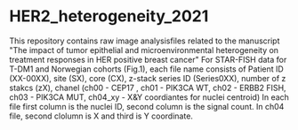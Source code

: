 # HER2_heterogeneity_2021
This repository contains raw image analysisfiles related to the manuscript "The impact of tumor epithelial and microenvironmental heterogeneity on treatment responses in HER positive breast cancer"
For STAR-FISH data for T-DM1 and Norwegian cohorts (Fig.1), each file name consists of Patient ID (XX-00XX), site (SX), core (CX), z-stack series ID (Series0XX), number of z stakcs (zX), chanel (ch00 - CEP17 , ch01 - PIK3CA WT, ch02 - ERBB2 FISH, ch03 - PIK3CA MUT, ch04_xy - X&Y coordiantes for nuclei centroid)
In each file first column is the nuclei ID, second column is the signal count. In ch04 file, second clolumn is X and third is Y coordinate.
